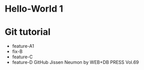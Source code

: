 # Hello-World 1
# Git tutorial
  - feature-A1
  - fix-B
  - feature-C 
  - feature-D
GitHub Jissen Neumon  by  WEB+DB PRESS  Vol.69
